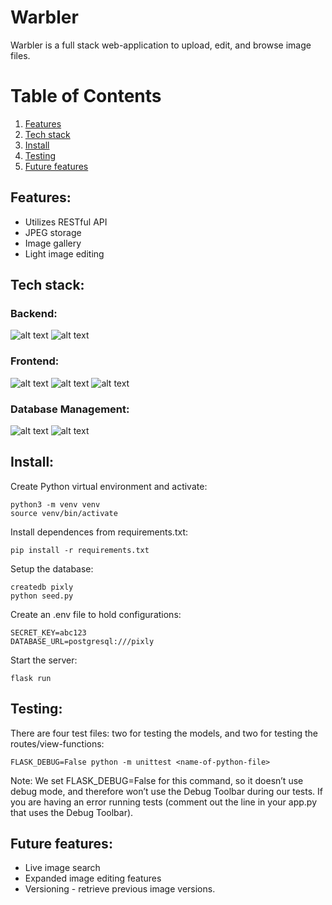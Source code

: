 # Warbler

Warbler is a full stack web-application to upload, edit, and browse image files.

# Table of Contents
1. [Features](#Features)
2. [Tech stack](#Tech-stack)
3. [Install](#Install)
4. [Testing](#Testing)
6. [Future features](#Future-features)

## Features<a name="Features"></a>:
* Utilizes RESTful API
* JPEG storage
* Image gallery
* Light image editing

## Tech stack<a name="Tech-stack"></a>:

### Backend:
![alt text](https://img.shields.io/badge/-Flask-000000?logo=flask&logoColor=white&style=for-the-badge)
![alt text](https://img.shields.io/badge/-Python-3776AB?logo=python&logoColor=white&style=for-the-badge)

### Frontend:
![alt text](https://img.shields.io/badge/HTML5-E34F26?style=for-the-badge&logo=html5&logoColor=white)
![alt text](https://img.shields.io/badge/CSS3-1572B6?style=for-the-badge&logo=css3&logoColor=white)
![alt text](https://img.shields.io/badge/-Bootstrap-7952B3?logo=bootstrap&logoColor=white&style=for-the-badge)

### Database Management:
![alt text](https://img.shields.io/badge/-PostgresSQL-4169E1?logo=postgresql&logoColor=white&style=for-the-badge)
![alt text](https://img.shields.io/badge/-SQLAlchemy-F40D12?logo=sqlalchemy&logoColor=white&style=for-the-badge)

## Install<a name="Install"></a>:
Create Python virtual environment and activate:

    python3 -m venv venv
    source venv/bin/activate

Install dependences from requirements.txt:

    pip install -r requirements.txt

Setup the database:

    createdb pixly
    python seed.py

Create an .env file to hold configurations:

    SECRET_KEY=abc123
    DATABASE_URL=postgresql:///pixly

Start the server:

    flask run

## Testing<a name="Testing"></a>:
There are four test files: two for testing the models, and two for testing the routes/view-functions:

    FLASK_DEBUG=False python -m unittest <name-of-python-file>

Note: We set FLASK_DEBUG=False for this command, so it doesn’t use debug mode, and therefore won’t use the Debug Toolbar during our tests. If you are having an error running tests (comment out the line in your app.py that uses the Debug Toolbar).

## Future features<a name="Future-features"></a>:
* Live image search
* Expanded image editing features
* Versioning - retrieve previous image versions.

